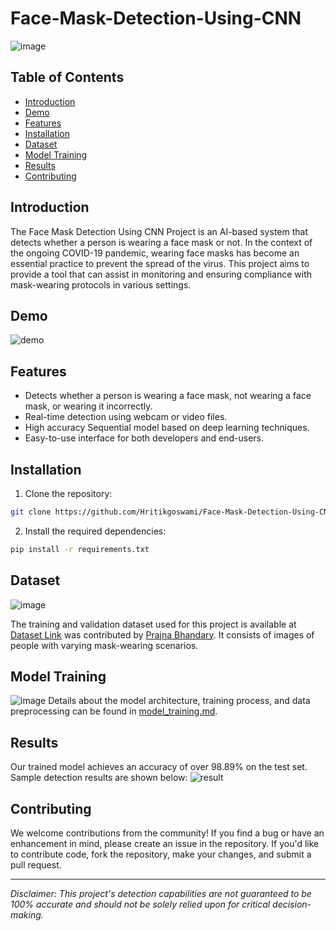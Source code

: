 # Face-Mask-Detection-Using-CNN
![image](https://github.com/Hritikgoswami/Face-Mask-Detection-Using-CNN/assets/84679973/f1384509-a36f-4f99-aead-efa2106b9c5c)

## Table of Contents

- [Introduction](#introduction)
- [Demo](#demo)
- [Features](#features)
- [Installation](#installation)
- [Dataset](#dataset)
- [Model Training](#model-training)
- [Results](#results)
- [Contributing](#contributing)

## Introduction

The Face Mask Detection Using CNN Project is an AI-based system that detects whether a person is wearing a face mask or not. In the context of the ongoing COVID-19 pandemic, wearing face masks has become an essential practice to prevent the spread of the virus. This project aims to provide a tool that can assist in monitoring and ensuring compliance with mask-wearing protocols in various settings.

## Demo

![demo](https://github.com/Hritikgoswami/Face-Mask-Detection-Using-CNN/assets/84679973/79b84c75-2f17-4d22-a960-9a773cc214fc)

## Features

- Detects whether a person is wearing a face mask, not wearing a face mask, or wearing it incorrectly.
- Real-time detection using webcam or video files.
- High accuracy Sequential model based on deep learning techniques.
- Easy-to-use interface for both developers and end-users.

## Installation

1. Clone the repository:

```bash
git clone https://github.com/Hritikgoswami/Face-Mask-Detection-Using-CNN.git
```

2. Install the required dependencies:

```bash
pip install -r requirements.txt
```

## Dataset
![image](https://github.com/Hritikgoswami/Face-Mask-Detection-Using-CNN/assets/84679973/b314be51-38fc-4160-83a2-ea0dbb442948)

The training and validation dataset used for this project is available at [Dataset Link](https://github.com/Hritikgoswami/Face-Mask-Detection-Using-CNN/tree/main/dataset) was contributed by [Prajna Bhandary](https://www.linkedin.com/in/prajna-bhandary-0b03a416a/). It consists of images of people with varying mask-wearing scenarios.

## Model Training
![image](https://github.com/Hritikgoswami/Face-Mask-Detection-Using-CNN/assets/84679973/4d96141b-9664-4020-8747-bd77a18d6661)
Details about the model architecture, training process, and data preprocessing can be found in [model_training.md](https://github.com/Hritikgoswami/Face-Mask-Detection-Using-CNN/blob/main/2.0%20training%20the%20CNN.ipynb).

## Results

Our trained model achieves an accuracy of over 98.89% on the test set. Sample detection results are shown below:
![result](https://github.com/Hritikgoswami/Face-Mask-Detection-Using-CNN/assets/84679973/d6a871f3-330c-41ed-8ad4-f099efc74085)

## Contributing

We welcome contributions from the community! If you find a bug or have an enhancement in mind, please create an issue in the repository. If you'd like to contribute code, fork the repository, make your changes, and submit a pull request.

---

*Disclaimer: This project's detection capabilities are not guaranteed to be 100% accurate and should not be solely relied upon for critical decision-making.*
